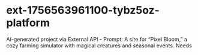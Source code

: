 # ext-1756563961100-tybz5oz-platform
AI-generated project via External API - Prompt: A site for “Pixel Bloom,” a cozy farming simulator with magical creatures and seasonal events. Needs
